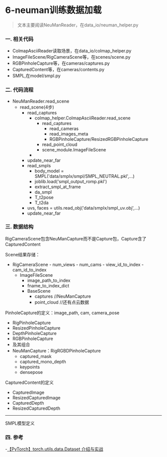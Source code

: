 # 6-neuman训练数据加载
> 文本主要阅读NeuManReader，在data_io/neuman_helper.py

### 一. 相关代码
- ColmapAsciiReader读取场景，在data_io/colmap_helper.py
- ImageFileScene/RigCameraScene等，在scenes/scene.py
- RGBPinholeCapture等，在cameras/captures.py
- CapturedContent等，在cameras/contents.py
- SMPL,在model/smpl.py

### 二. 代码流程
- NeuManReader.read_scene
    - read_scene(4步)
        - read_captures
            - colmap_helper.ColmapAsciiReader.read_scene
                - read_captures
                    - read_cameras
                    - read_images_meta
                    - RGBPinholeCapture/ResizedRGBPinholeCapture
                - read_point_cloud
                - scene_module.ImageFileScene
            -
        - update_near_far
        - read_smpls
            - body_model = SMPL('data/smplx/smpl/SMPL_NEUTRAL.pkl',...)
            - joblib.load('smpl_output_romp.pkl')
            - extract_smpl_at_frame
            - da_smpl
            - T_t2pose
            - T_t2da
        - uvs, faces = utils.read_obj('data/smplx/smpl_uv.obj',...)
        - update_near_far

### 三. 数据结构
RigCameraScene包含NeuManCapture而不是Capture包，Capture含了CapturedContent

Scene结果存储：
- RigCameraScene
        - num_views
        - num_cams
        - view_id_to_index
        - cam_id_to_index
    - ImageFileScene
        - image_path_to_index
        - fname_to_index_dict
        - BaseScene
            - captures //NeuManCapture
            - point_cloud //还有点云数据

PinholeCapture的定义：image_path, cam, camera_pose
- RigPinholeCapture
- ResizedPinholeCapture
- DepthPinholeCapture
- RGBPinholeCapture
- 及其组合
- NeuManCapture：RigRGBDPinholeCapture
    - captured_mask
    - captured_mono_depth
    - keypoints
    - densepose

CapturedContent的定义
- CapturedImage
- ResizedCapturedImage
- CapturedDepth
- ResizedCapturedDepth
---
SMPL模型定义

### 四. 参考
-[【PyTorch】torch.utils.data.Dataset 介绍与实战](https://blog.csdn.net/weixin_44211968/article/details/123744513)